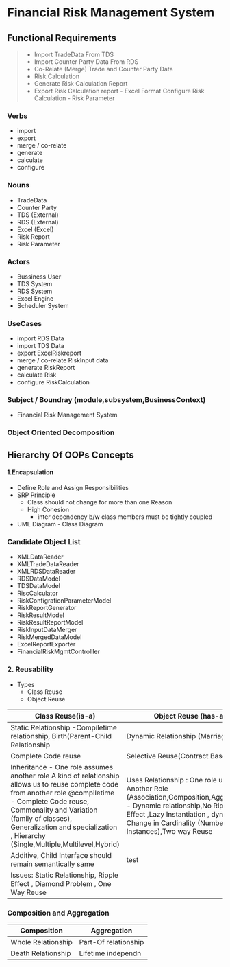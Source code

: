 # Financial Risk Management System

## Functional Requirements

> - Import TradeData From TDS 
> - Import Counter Party Data From RDS
> - Co-Relate (Merge) Trade and Counter Party Data
> - Risk Calculation
> - Generate Risk Calculation Report
> - Export Risk Calculation report - Excel Format
> Configure Risk Calculation  - Risk Parameter

### Verbs
- import
- export
- merge / co-relate
- generate
- calculate
- configure 
### Nouns
- TradeData
- Counter Party
- TDS (External)
- RDS (External)
- Excel (Excel)
- Risk Report
- Risk Parameter

### Actors
- Bussiness User
- TDS System
- RDS System
- Excel Engine
- Scheduler System

### UseCases
 - import RDS Data
 - import TDS Data
- export ExcelRiskreport
- merge / co-relate RiskInput data
- generate RiskReport
- calculate Risk
- configure RiskCalculation
### Subject /  Boundray (module,subsystem,BusinessContext)
- Financial Risk Management System

### Object Oriented Decomposition

## Hierarchy Of OOPs Concepts
#### 1.Encapsulation

- Define Role and Assign Responsibilities
- SRP Principle
	- Class should not change for more than one Reason
	- High Cohesion 
		- inter dependency b/w class members must be tightly coupled
- UML Diagram - Class Diagram

### Candidate Object List 

- XMLDataReader
- XMLTradeDataReader
- XMLRDSDataReader
- RDSDataModel
- TDSDataModel
- RiscCalculator
- RiskConfigrationParameterModel
- RiskReportGenerator
- RiskResultModel
- RiskResultReportModel
- RiskInputDataMerger
- RiskMergedDataModel
- ExcelReportExporter
- FinancialRiskMgmtControlller

### 2.  Reusability
- Types
	- Class Reuse
	- Object Reuse
	
| Class Reuse(is-a) | Object Reuse (has-a) |
|--|--|
|  Static Relationship -Compiletime relationship, Birth(Parent-Child Relationship| Dynamic Relationship (Marriage) |
|Complete Code reuse| Selective Reuse(Contract Based)|
|Inheritance - One role assumes another role A kind of relationship allows us to reuse complete code from another role @compiletime - Complete Code reuse,  Commonality and Variation (family of classes), Generalization and specialization ,  Hierarchy (Single,Multiple,Multilevel,Hybrid) | Uses Relationship : One role uses Another Role (Association,Composition,Aggregation) - Dynamic relationship,No Ripple Effect ,Lazy Instantiation , dynamic Change in Cardinality (Number of Instances),Two way Reuse
|Additive, Child Interface should remain semantically same | test
|Issues: Static Relationship, Ripple Effect , Diamond Problem , One Way Reuse


### Composition and Aggregation
|  Composition| Aggregation |
|--|--|
|Whole Relationship  |Part-Of relationship  |
|Death Relationship| Lifetime independn







<!--stackedit_data:
eyJoaXN0b3J5IjpbLTE2MTkyMTU5ODMsOTIwMzE5MzExLC03Mz
Y3MDA0OTMsMjA3MzgyNjM3Myw0NTk3NTg2MDcsNDQ0MzMzMzks
MTMzOTg2MjUzNCw4NjQwOTA4MzQsMTc1NTU4NTUzNCwzMjM1NT
Y0MTcsNzkwNjAxNDQsOTI3OTMzNTg2LDM4NjU0MTUzOCwxNDY1
NjI0MzEwLDU1MDk5MDY2MSw3MDExODYyNzMsLTE3NzI4NzYxND
IsLTIxMDEzNTgzNjQsNjA4MjcxNTIzLDEyNjk1NTg3OTNdfQ==

-->